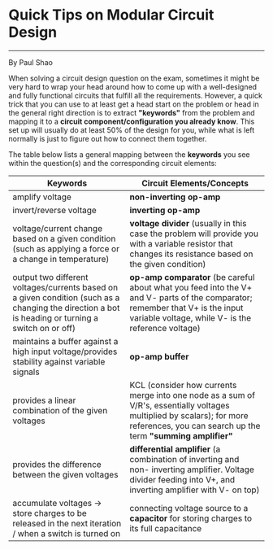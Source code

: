# Quick Tips on Modular Circuit Design
_________________________________________________________________________
By Paul Shao

When solving a circuit design question on the exam, sometimes it might be very hard to wrap your head around how to come up with a well-designed and fully functional circuits that fulfill all the requirements. However, a quick trick that you can use to at least get a head start on the problem or head in the general right direction is to extract **"keywords"** from the problem and mapping it to a **circuit component/configuration you already know**. This set up will usually do at least 50% of the design for you, while what is left normally is just to figure out how to connect them together.

The table below lists a general mapping between the **keywords** you see within the question(s) and the corresponding circuit elements:

| Keywords                                                                                                                                             	| Circuit Elements/Concepts                                                                                                                                                                	|
|------------------------------------------------------------------------------------------------------------------------------------------------------	|------------------------------------------------------------------------------------------------------------------------------------------------------------------------------------------	|
| amplify voltage                                                                                                                                      	| **non-inverting op-amp**                                                                                                                                                                 	|
| invert/reverse voltage                                                                                                                               	| **inverting op-amp**                                                                                                                                                                     	|
| voltage/current change  based on a given  condition (such as  applying a force or a change in temperature)                                           	| **voltage divider** (usually  in this case the problem will provide you with a variable resistor that changes its resistance based on the given condition)                               	|
| output two different  voltages/currents based on a given condition (such as a changing the direction a bot is heading or turning a switch on or off) 	| **op-amp comparator** (be careful about what you feed into the V+ and V- parts of the  comparator; remember that  V+ is the input variable voltage, while V- is the  reference voltage)  	|
| maintains a buffer against a high input voltage/provides stability against variable signals                                                          	| **op-amp buffer**                                                                                                                                                                        	|
| provides a linear combination of the given voltages                                                                                                  	| KCL (consider how currents merge into one node as a sum of V/R's, essentially  voltages multiplied by scalars); for more references, you can  search up the term **"summing amplifier"** 	|
| provides the difference between  the given voltages                                                                                                  	| **differential amplifier** (a combination of inverting and non- inverting amplifier. Voltage divider feeding into V+, and inverting  amplifier with V- on top)                           	|
| accumulate voltages ->  store charges to be released in the next iteration / when a switch is turned on                                              	| connecting voltage source to a **capacitor** for storing charges to its full  capacitance                                                                                                	|